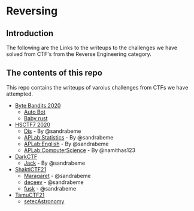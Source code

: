# Reversing

## Introduction

The following are the Links to the writeups to the challenges we have solved from CTF's from the Reverse Engineering category.

## The contents of this repo

This repo contains the writeups of varoius challenges from CTFs we have attempted.

- [Byte Bandits 2020](https://ctftime.org/event/1022)
	- [Auto Bot](../ByteBandits20/auto_bot/)
	- [Baby rust](../ByteBandits20/baby_rust/)
- [HSCTF7 2020](https://ctftime.org/event/939)
    - [Dis](../HSCTF7/Dis/) - By @sandrabeme
    - [APLab:Statistics](../HSCTF7/Statistics/) - By @sandrabeme
    - [APLab:English](../HSCTF7/APLabEnglish/) - By @sandrabeme
    - [APLab:ComputerScience](../HSCTF7/ComputerScience/) - By @namithas123
- [DarkCTF](https://ctftime.org/event/1118)
    - [Jack](../DarkCTF/Jack/) - By @sandrabeme
- [ShaktiCTF21](https://ctftime.org/event/1251)
    - [Maragaret](../ShaktiCTF/Margaret) - @sandrabeme
    - [deceev](../ShaktiCTF/deceev) - @sandrabeme
    - [fusk](../ShaktiCTF/fusk) - @sandrabeme
- [TamuCTF21](https://ctftime.org/event/1320)
    - [setecAstronomy](../tamuCTF/astronomy.md) 
